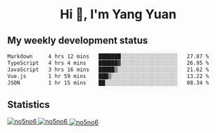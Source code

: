 <h1 align="center">Hi 👋, I'm Yang Yuan</h1>


## My weekly development status
<!--START_SECTION:waka-->

```txt
Markdown     4 hrs 12 mins   ███████░░░░░░░░░░░░░░░░░░   27.87 %
TypeScript   4 hrs 4 mins    ██████▓░░░░░░░░░░░░░░░░░░   26.95 %
JavaScript   3 hrs 16 mins   █████▒░░░░░░░░░░░░░░░░░░░   21.62 %
Vue.js       1 hr 59 mins    ███▒░░░░░░░░░░░░░░░░░░░░░   13.22 %
JSON         1 hr 15 mins    ██░░░░░░░░░░░░░░░░░░░░░░░   08.34 %
```

<!--END_SECTION:waka-->

## Statistics
<a href="https://github.com/anuraghazra/github-readme-stats">
  <img src="https://github-readme-stats.vercel.app/api/top-langs/?username=no5no6&theme=dracula" alt="no5no6">
</a>
<a href="https://github.com/anuraghazra/github-readme-stats">
  <img src="https://github-readme-stats.vercel.app/api?username=no5no6&show_icons=true&theme=dracula&line_height=40" alt="no5no6">
</a>
<a href="https://github.com/anuraghazra/github-readme-stats">
  <img align="center" src="https://github-readme-streak-stats.herokuapp.com/?user=no5no6&theme=dracula" alt="no5no6" />
</a>